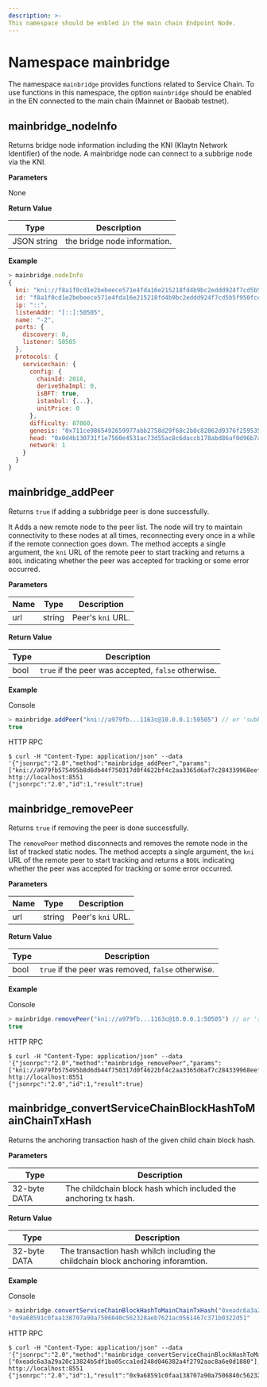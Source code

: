 ```yaml
---
description: >-
This namespace should be enbled in the main chain Endpoint Node.
---
```


# Namespace mainbridge

The namespace `mainbridge` provides functions related to Service Chain.
To use functions in this namespace, the option `mainbridge` should be enabled in the EN connected to the main chain (Mainnet or Baobab testnet).

## mainbridge_nodeInfo

Returns bridge node information including the KNI (Klaytn Network Identifier) of the node.
A mainbridge node can connect to a subbrige node via the KNI.

**Parameters**

None

**Return Value**

| Type   | Description                          |
| ------ | ------------------------------------ |
| JSON string | the bridge node information. |

**Example**

```javascript
> mainbridge.nodeInfo
{
  kni: "kni://f8a1f0cd1e2bebeece571e4fda16e215218fd4b9bc2eddd924f7cd5b5f950fcec8f4b8cd3851390d1d0bacf1b15e1c4a38c882252e429a28d16eeb6edbacd726@[::]:50505?discport=0",
  id: "f8a1f0cd1e2bebeece571e4fda16e215218fd4b9bc2eddd924f7cd5b5f950fcec8f4b8cd3851390d1d0bacf1b15e1c4a38c882252e429a28d16eeb6edbacd726",
  ip: "::",
  listenAddr: "[::]:50505",
  name: "-2",
  ports: {
    discovery: 0,
    listener: 50505
  },
  protocols: {
    servicechain: {
      config: {
        chainId: 2018,
        deriveShaImpl: 0,
        isBFT: true,
        istanbul: {...},
        unitPrice: 0
      },
      difficulty: 87860,
      genesis: "0x711ce9865492659977abb2758d29f68c2b0c82862d9376f25953579f64f95b58",
      head: "0x0d4b130731f1e7560e4531ac73d55ac8c6daccb178abd86af0d96b7aafded7c5",
      network: 1
    }
  }
}
```

## mainbridge_addPeer
Returns `true` if adding a subbridge peer is done successfully.

It Adds a new remote node to the peer list.
The node will try to maintain connectivity to these nodes at all times, reconnecting every
once in a while if the remote connection goes down.
The method accepts a single argument, the `kni` URL of the remote peer to start tracking and returns a `BOOL` indicating whether the peer was accepted for tracking or some error occurred.

**Parameters**

| Name | Type | Description |
| --- | --- | --- |
| url | string | Peer's  `kni` URL. |

**Return Value**

| Type | Description |
| --- | --- |
| bool | `true` if the peer was accepted, `false` otherwise. |

**Example**

Console

```javascript
> mainbridge.addPeer("kni://a979fb...1163c@10.0.0.1:50505") // or 'subbridge.addPeer'
true
```
HTTP RPC

```shell
$ curl -H "Content-Type: application/json" --data '{"jsonrpc":"2.0","method":"mainbridge_addPeer","params":["kni://a979fb575495b8d6db44f750317d0f4622bf4c2aa3365d6af7c284339968eef29b69ad0dce72a4d8db5ebb4968de0e3bec910127f134779fbcb0cb6d3331163c@10.0.0.1:50505"],"id":1}' http://localhost:8551
{"jsonrpc":"2.0","id":1,"result":true}
```

## mainbridge_removePeer
Returns `true` if removing the peer is done successfully.

The `removePeer` method disconnects and removes the remote node in the list of tracked static nodes.
The method accepts a single argument, the `kni` URL of the remote peer to start tracking and returns a `BOOL` indicating whether the peer was accepted
for tracking or some error occurred.

**Parameters**

| Name | Type | Description |
| --- | --- | --- |
| url | string | Peer's  `kni` URL. |

**Return Value**

| Type | Description |
| --- | --- |
| bool | `true` if the peer was removed, `false` otherwise. |

**Example**

Console

```javascript
> mainbridge.removePeer("kni://a979fb...1163c@10.0.0.1:50505") // or 'subbridge.removePeer'
true
```

HTTP RPC

```shell
$ curl -H "Content-Type: application/json" --data '{"jsonrpc":"2.0","method":"mainbridge_removePeer","params":["kni://a979fb575495b8d6db44f750317d0f4622bf4c2aa3365d6af7c284339968eef29b69ad0dce72a4d8db5ebb4968de0e3bec910127f134779fbcb0cb6d3331163c@10.0.0.1:50505"],"id":1}' http://localhost:8551
{"jsonrpc":"2.0","id":1,"result":true}
```

## mainbridge_convertServiceChainBlockHashToMainChainTxHash

Returns the anchoring transaction hash of the given child chain block hash.

**Parameters**

| Type   | Description                          |
| ------ | ------------------------------------ |
| 32-byte DATA | The childchain block hash which included the anchoring tx hash.  |

**Return Value**

| Type   | Description                          |
| ------ | ------------------------------------ |
| 32-byte DATA | The transaction hash whilch including the childchain block anchoring inforamtion.|

**Example**

Console

```javascript
> mainbridge.convertServiceChainBlockHashToMainChainTxHash("0xeadc6a3a29a20c13824b5df1ba05cca1ed248d046382a4f2792aac8a6e0d1880")
"0x9a68591c0faa138707a90a7506840c562328aeb7621ac0561467c371b0322d51"
```

HTTP RPC

```shell
$ curl -H "Content-Type: application/json" --data '{"jsonrpc":"2.0","method":"mainbridge_convertServiceChainBlockHashToMainChainTxHash","params":["0xeadc6a3a29a20c13824b5df1ba05cca1ed248d046382a4f2792aac8a6e0d1880"],"id":1}' http://localhost:8551
{"jsonrpc":"2.0","id":1,"result":"0x9a68591c0faa138707a90a7506840c562328aeb7621ac0561467c371b0322d51"}
```

